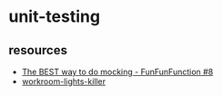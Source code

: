 # unit-testing


## resources
- [The BEST way to do mocking - FunFunFunction #8](https://www.youtube.com/watch?v=fgqh-OZjpYY)
- [workroom-lights-killer](https://github.com/mpj/workroom-lights-killer)
